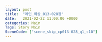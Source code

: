 ```yaml
---
layout: post
title:  "메인_회상_013~028장"
date:   2021-02-22 11:00:00 +0000
categories: Main
Tags: Story Main
SceneCode: ["scene_skip_cp013-028_q1_s10"]
---
```

